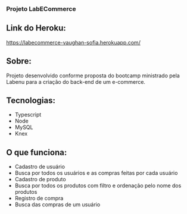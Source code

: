 ### Projeto LabECommerce

## Link do Heroku: 
https://labecommerce-vaughan-sofia.herokuapp.com/

## Sobre:
Projeto desenvolvido conforme proposta do bootcamp ministrado pela Labenu para a criação do back-end de um e-commerce.

## Tecnologias:
* Typescript
* Node
* MySQL
* Knex

## O que funciona:
* Cadastro de usuário
* Busca por todos os usuários e as compras feitas por cada usuário
* Cadastro de produto
* Busca por todos os produtos com filtro e ordenação pelo nome dos produtos
* Registro de compra
* Busca das compras de um usuário
